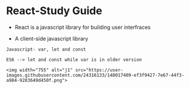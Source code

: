 # React-Study Guide

* React is a javascript library for building user interfraces

* A client-side javascript library

```
Javascript- var, let and const

ES6 --> let and const while var is in older version

<img width="755" alt="j1" src="https://user-images.githubusercontent.com/24316133/148017409-ef3f9427-7e67-44f3-a984-9283649d450f.png">

```




